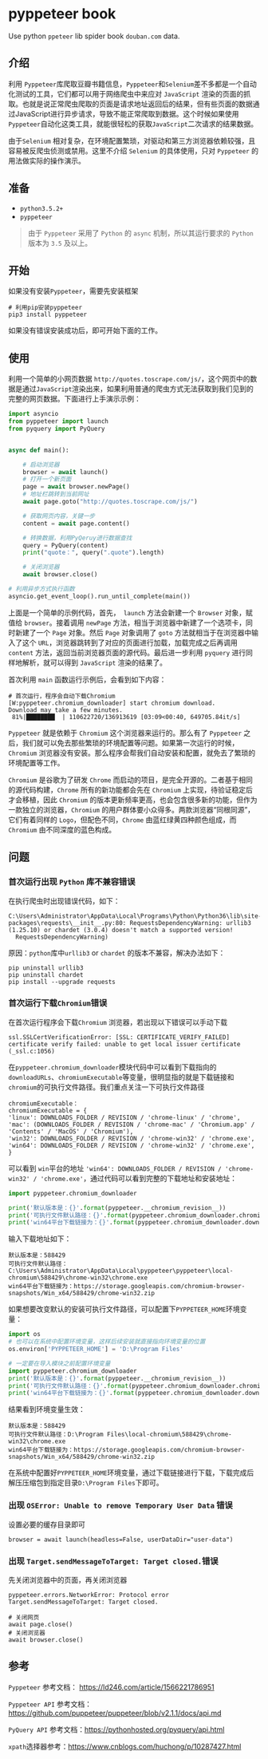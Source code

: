 # pyppeteer book
Use python `ppeteer` lib spider book `douban.com` data.

## 介绍

利用 `Pyppeteer`库爬取豆瓣书籍信息，`Pyppeteer`和`Selenium`差不多都是一个自动化测试的工具，它们都可以用于网络爬虫中来应对 `JavaScript` 渲染的页面的抓取。也就是说正常爬虫爬取的页面是请求地址返回后的结果，但有些页面的数据通过JavaScript进行异步请求，导致不能正常爬取到数据。这个时候如果使用`Pyppeteer`自动化这类工具，就能很轻松的获取`JavaScript`二次请求的结果数据。

由于`Selenium` 相对复杂，在环境配置繁琐，对驱动和第三方浏览器依赖较强，且容易被反爬虫侦测或禁用。这里不介绍 `Selenium` 的具体使用，只对 `Pyppeteer` 的用法做实际的操作演示。

## 准备

- `python3.5.2+`
- `pyppeteer`

> 由于 `Pyppeteer` 采用了 `Python` 的 `async` 机制，所以其运行要求的 `Python` 版本为 `3.5` 及以上。

## 开始

如果没有安装`Pyppeteer`，需要先安装框架

```shell
# 利用pip安装pyppeteer
pip3 install pyppeteer
```

如果没有错误安装成功后，即可开始下面的工作。

## 使用

利用一个简单的小网页数据 `http://quotes.toscrape.com/js/`，这个网页中的数据是通过`JavaScript`渲染出来，如果利用普通的爬虫方式无法获取到我们见到的完整的网页数据。下面进行上手演示示例：

```python
import asyncio
from pyppeteer import launch
from pyquery import PyQuery


async def main():

    # 启动浏览器
    browser = await launch()
    # 打开一个新页面
    page = await browser.newPage()
    # 地址栏跳转到当前网址
    await page.goto("http://quotes.toscrape.com/js/")

    # 获取网页内容，关键一步
    content = await page.content()

    # 转换数据，利用PyQeruy进行数据查找
    query = PyQuery(content)
    print("quote：", query(".quote").length)

    # 关闭浏览器
    await browser.close()

# 利用异步方式执行函数
asyncio.get_event_loop().run_until_complete(main())
```

上面是一个简单的示例代码，首先，` launch` 方法会新建一个 `Browser` 对象，赋值给 `browser`。接着调用 `newPage`  方法，相当于浏览器中新建了一个选项卡，同时新建了一个 `Page` 对象。然后 `Page` 对象调用了 `goto` 方法就相当于在浏览器中输入了这个 `URL`，浏览器跳转到了对应的页面进行加载，加载完成之后再调用 `content` 方法，返回当前浏览器页面的源代码。最后进一步利用 `pyquery` 进行同样地解析，就可以得到 `JavaScript` 渲染的结果了。

首次利用 `main` 函数运行示例后，会看到如下内容：

```shell
# 首次运行，程序会自动下载Chromium 
[W:pyppeteer.chromium_downloader] start chromium download.
Download may take a few minutes.
 81%|████████  | 110622720/136913619 [03:09<00:40, 649705.84it/s]
```

`Pyppeteer` 就是依赖于 `Chromium` 这个浏览器来运行的。那么有了 `Pyppeteer` 之后，我们就可以免去那些繁琐的环境配置等问题。如果第一次运行的时候，`Chromium` 浏览器没有安装。那么程序会帮我们自动安装和配置，就免去了繁琐的环境配置等工作。

`Chromium` 是谷歌为了研发 `Chrome` 而启动的项目，是完全开源的。二者基于相同的源代码构建，`Chrome` 所有的新功能都会先在 `Chromium` 上实现，待验证稳定后才会移植，因此 `Chromium` 的版本更新频率更高，也会包含很多新的功能，但作为一款独立的浏览器，`Chromium` 的用户群体要小众得多。两款浏览器“同根同源”，它们有着同样的 `Logo`，但配色不同，`Chrome` 由蓝红绿黄四种颜色组成，而 `Chromium` 由不同深度的蓝色构成。


## 问题

### 首次运行出现 `Python` 库不兼容错误

在执行爬虫时出现错误代码，如下：

```shell
C:\Users\Administrator\AppData\Local\Programs\Python\Python36\lib\site-packages\requests\__init__.py:80: RequestsDependencyWarning: urllib3 (1.25.10) or chardet (3.0.4) doesn't match a supported version!
  RequestsDependencyWarning)
```

原因：`python`库中`urllib3`  or `chardet`   的版本不兼容，解决办法如下：

```shell
pip uninstall urllib3
pip uninstall chardet
pip install --upgrade requests
```

### 首次运行下载`Chromium`错误

在首次运行程序会下载`Chromium` 浏览器，若出现以下错误可以手动下载

```shell
ssl.SSLCertVerificationError: [SSL: CERTIFICATE_VERIFY_FAILED] certificate verify failed: unable to get local issuer certificate (_ssl.c:1056)
```

在`pyppeteer.chromium_downloader`模块代码中可以看到下载指向的`downloadURLs`、`chromiumExecutable`等变量，很明显指的就是下载链接和`chromium`的可执行文件路径。我们重点关注一下可执行文件路径

```shell
chromiumExecutable：
chromiumExecutable = {
'linux': DOWNLOADS_FOLDER / REVISION / 'chrome-linux' / 'chrome',
'mac': (DOWNLOADS_FOLDER / REVISION / 'chrome-mac' / 'Chromium.app' /
'Contents' / 'MacOS' / 'Chromium'),
'win32': DOWNLOADS_FOLDER / REVISION / 'chrome-win32' / 'chrome.exe',
'win64': DOWNLOADS_FOLDER / REVISION / 'chrome-win32' / 'chrome.exe',
}
```

可以看到 `win`平台的地址 `'win64': DOWNLOADS_FOLDER / REVISION / 'chrome-win32' / 'chrome.exe'`，通过代码可以看到完整的下载地址和安装地址：

```python
import pyppeteer.chromium_downloader

print('默认版本是：{}'.format(pyppeteer.__chromium_revision__))
print('可执行文件默认路径：{}'.format(pyppeteer.chromium_downloader.chromiumExecutable.get('win64')))
print('win64平台下载链接为：{}'.format(pyppeteer.chromium_downloader.downloadURLs.get('win64')))
```

输入下载地址如下：

```shell
默认版本是：588429
可执行文件默认路径：C:\Users\Administrator\AppData\Local\pyppeteer\pyppeteer\local-chromium\588429\chrome-win32\chrome.exe
win64平台下载链接为：https://storage.googleapis.com/chromium-browser-snapshots/Win_x64/588429/chrome-win32.zip
```

如果想要改变默认的安装可执行文件路径，可以配置下`PYPPETEER_HOME`环境变量：

```python
import os
# 也可以在系统中配置环境变量，这样后续安装就直接指向环境变量的位置
os.environ['PYPPETEER_HOME'] = 'D:\Program Files'

# 一定要在导入模块之前配置环境变量
import pyppeteer.chromium_downloader
print('默认版本是：{}'.format(pyppeteer.__chromium_revision__))
print('可执行文件默认路径：{}'.format(pyppeteer.chromium_downloader.chromiumExecutable.get('win64')))
print('win64平台下载链接为：{}'.format(pyppeteer.chromium_downloader.downloadURLs.get('win64')))
```

结果看到环境变量生效：

```shell
默认版本是：588429
可执行文件默认路径：D:\Program Files\local-chromium\588429\chrome-win32\chrome.exe
win64平台下载链接为：https://storage.googleapis.com/chromium-browser-snapshots/Win_x64/588429/chrome-win32.zip
```

在系统中配置好`PYPPETEER_HOME`环境变量，通过下载链接进行下载，下载完成后解压压缩包到指定目录`D:\Program Files`下即可。

### 出现 `OSError: Unable to remove Temporary User Data` 错误

设置必要的缓存目录即可

```shell
browser = await launch(headless=False, userDataDir="user-data")
```

### 出现 `Target.sendMessageToTarget: Target closed.`错误

先关闭浏览器中的页面，再关闭浏览器

```shell
pyppeteer.errors.NetworkError: Protocol error Target.sendMessageToTarget: Target closed.

# 关闭网页
await page.close()
# 关闭浏览器
await browser.close()
```



## 参考

`Pyppeteer` 参考文档： https://ld246.com/article/1566221786951

`Pyppeteer API` 参考文档：https://github.com/puppeteer/puppeteer/blob/v2.1.1/docs/api.md

`PyQuery API` 参考文档：https://pythonhosted.org/pyquery/api.html

`xpath`选择器参考：https://www.cnblogs.com/huchong/p/10287427.html